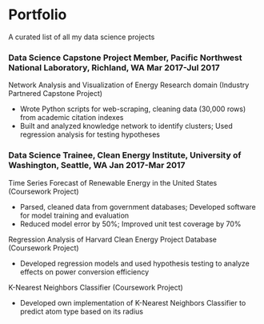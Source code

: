 # Portfolio
A curated list of all my data science projects

### Data Science Capstone Project Member, Pacific Northwest National Laboratory, Richland, WA          Mar 2017-Jul 2017

Network Analysis and Visualization of Energy Research domain (Industry Partnered Capstone Project)
-	Wrote Python scripts for web-scraping, cleaning data (30,000 rows) from academic citation indexes
-	Built and analyzed knowledge network to identify clusters; Used regression analysis for testing hypotheses

### Data Science Trainee, Clean Energy Institute, University of Washington, Seattle, WA		         Jan 2017-Mar 2017

Time Series Forecast of Renewable Energy in the United States (Coursework Project)
-	Parsed, cleaned data from government databases; Developed software for model training and evaluation
-	Reduced model error by 50%; Improved unit test coverage by 70%

Regression Analysis of Harvard Clean Energy Project Database (Coursework Project)
-	Developed regression models and used hypothesis testing to analyze effects on power conversion efficiency

K-Nearest Neighbors Classifier (Coursework Project)
-	Developed own implementation of K-Nearest Neighbors Classifier to predict atom type based on its radius
